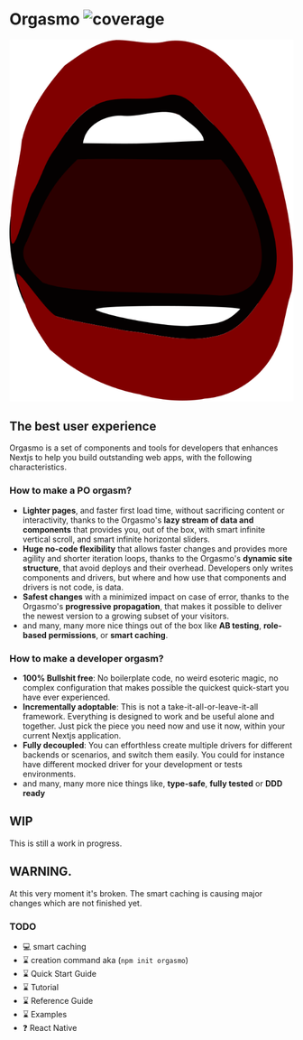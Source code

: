 # Orgasmo ![coverage](https://img.shields.io/badge/coverage-99.6%25-brightgreen)

![Logo](./orgasmo.svg)
## The best user experience

Orgasmo is a set of components and tools for developers that enhances Nextjs to help you build outstanding web apps, with the following characteristics.

### How to make a PO orgasm? 

* **Lighter pages**, and faster first load time, without sacrificing content or interactivity, thanks to the Orgasmo's **lazy stream of data and components** that provides you, out of the box, with smart infinite vertical scroll, and smart infinite horizontal sliders. 
* **Huge no-code flexibility** that allows faster changes and provides more agility and shorter iteration loops, thanks to the Orgasmo's **dynamic site structure**, that avoid deploys and their overhead.  Developers only writes components and drivers, but where and how use that components and drivers is not code, is data.
* **Safest changes** with a minimized impact on case of error, thanks to the Orgasmo's **progressive  propagation**, that makes it possible to deliver the newest version to a growing subset of your visitors.
* and many, many more nice things out of the box like **AB testing**, **role-based permissions**, or **smart caching**.

### How to make a developer orgasm? 
* **100% Bullshit free**: No boilerplate code, no weird esoteric magic, no complex configuration that makes possible the quickest quick-start you have ever experienced.
* **Incrementally adoptable**: This is not a take-it-all-or-leave-it-all framework.  Everything is designed to work and be useful alone and together. Just pick the piece you need now and use it now, within your current Nextjs application. 
* **Fully decoupled**: You can efforthless create multiple drivers for different backends or scenarios, and switch them easily. You could for instance have different mocked driver for your development or tests environments.
* and many, many more nice things like, **type-safe**, **fully tested** or **DDD ready**

## WIP

This is still a work in progress.

## WARNING.

At this very moment it's broken. The smart caching is causing major changes which are not finished yet.

### TODO

* 💻 smart caching 
* ⌛ creation command aka (`npm init orgasmo`)
* ⌛ Quick Start Guide
* ⌛ Tutorial
* ⌛ Reference Guide
* ⌛ Examples
* ❓ React Native